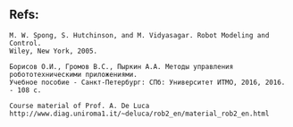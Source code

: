 ## Refs:

    M. W. Spong, S. Hutchinson, and M. Vidyasagar. Robot Modeling and Control.
    Wiley, New York, 2005.

    Борисов О.И., Громов В.С., Пыркин А.А. Методы управления робототехническими приложениями. 
    Учебное пособие - Санкт-Петербург: СПб: Университет ИТМО, 2016, 2016. - 108 с.

    Course material of Prof. A. De Luca
    http://www.diag.uniroma1.it/~deluca/rob2_en/material_rob2_en.html
